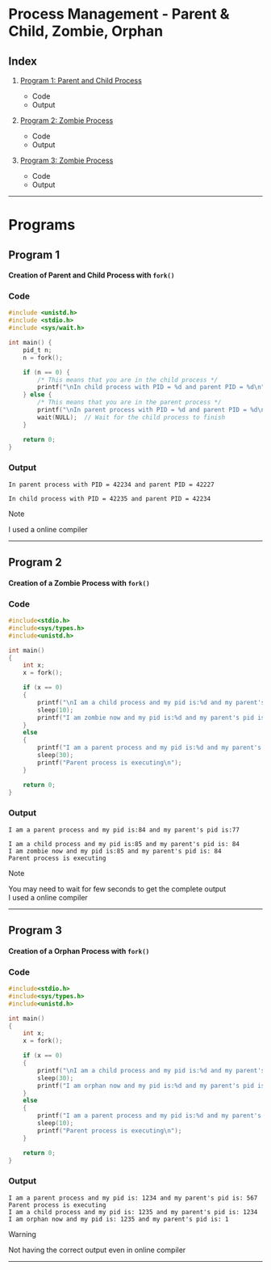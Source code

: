 # Process Management - Parent & Child, Zombie, Orphan

## Index

1. [Program 1: Parent and Child Process](#program-1)
   - Code
   - Output
   
2. [Program 2: Zombie Process](#program-2)
   - Code
   - Output

3. [Program 3: Zombie Process](#program-3)
   - Code
   - Output
  
  
---

# Programs

## Program 1
#### Creation of Parent and Child Process with `fork()`

### Code

```c
#include <unistd.h>
#include <stdio.h>
#include <sys/wait.h>

int main() {
    pid_t n;
    n = fork();

    if (n == 0) {
        /* This means that you are in the child process */
        printf("\nIn child process with PID = %d and parent PID = %d\n", getpid(), getppid());
    } else {
        /* This means that you are in the parent process */
        printf("\nIn parent process with PID = %d and parent PID = %d\n", getpid(), getppid());
        wait(NULL);  // Wait for the child process to finish
    }

    return 0;
}
```

### Output

```
In parent process with PID = 42234 and parent PID = 42227

In child process with PID = 42235 and parent PID = 42234
```
> [!NOTE]  
> I used a online compiler

  
  
---

## Program 2
#### Creation of a Zombie Process with `fork()`

### Code

```c
#include<stdio.h>
#include<sys/types.h>
#include<unistd.h>

int main()
{
    int x;
    x = fork();

    if (x == 0)
    {
        printf("\nI am a child process and my pid is:%d and my parent's pid is: %d\n", getpid(), getppid());
        sleep(10);
        printf("I am zombie now and my pid is:%d and my parent's pid is: %d\n", getpid(), getppid());
    }
    else
    {
        printf("I am a parent process and my pid is:%d and my parent's pid is:%d\n", getpid(), getppid());
        sleep(30);
        printf("Parent process is executing\n");
    }

    return 0;
}
```

### Output

```
I am a parent process and my pid is:84 and my parent's pid is:77

I am a child process and my pid is:85 and my parent's pid is: 84
I am zombie now and my pid is:85 and my parent's pid is: 84
Parent process is executing
```
> [!NOTE]  
> You may need to wait for few seconds to get the complete output  
> I used a online compiler

  
  
---


## Program 3
#### Creation of a Orphan Process with `fork()`

### Code

```c
#include<stdio.h>
#include<sys/types.h>
#include<unistd.h>

int main()
{
    int x;
    x = fork();

    if (x == 0)
    {
        printf("\nI am a child process and my pid is:%d and my parent's pid is: %d\n", getpid(), getppid());
        sleep(30);
        printf("I am orphan now and my pid is:%d and my parent's pid is: %d\n", getpid(), getppid());
    }
    else
    {
        printf("I am a parent process and my pid is:%d and my parent's pid is:%d\n", getpid(), getppid());
        sleep(10);
        printf("Parent process is executing\n");
    }

    return 0;
}
```

### Output

```
I am a parent process and my pid is: 1234 and my parent's pid is: 567
Parent process is executing
I am a child process and my pid is: 1235 and my parent's pid is: 1234
I am orphan now and my pid is: 1235 and my parent's pid is: 1
```
> [!WARNING]
> Not having the correct output even in online compiler

---
